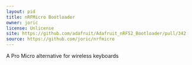 ```yaml
---
layout: pid
title: nRFMicro Bootloader
owner: joric
license: Unlicense
site: https://github.com/adafruit/Adafruit_nRF52_Bootloader/pull/342
source: https://github.com/joric/nrfmicro
---
```

A Pro Micro alternative for wireless keyboards
